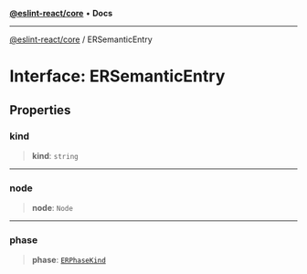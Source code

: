[**@eslint-react/core**](../README.md) • **Docs**

***

[@eslint-react/core](../README.md) / ERSemanticEntry

# Interface: ERSemanticEntry

## Properties

### kind

> **kind**: `string`

***

### node

> **node**: `Node`

***

### phase

> **phase**: [`ERPhaseKind`](../type-aliases/ERPhaseKind.md)
